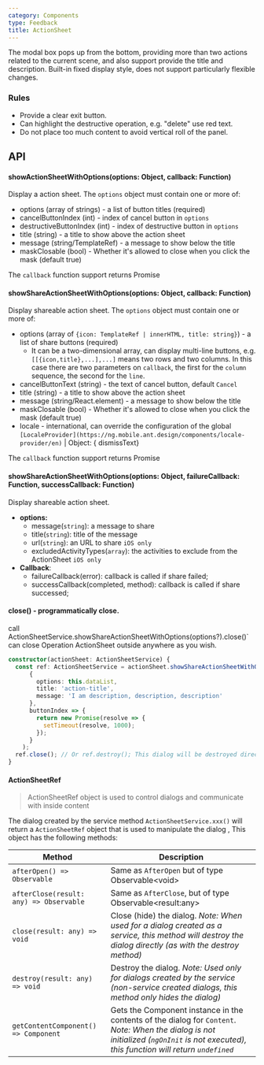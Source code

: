```yaml
---
category: Components
type: Feedback
title: ActionSheet
---
```


The modal box pops up from the bottom, providing more than two actions related to the current scene, and also support provide the title and description. Built-in fixed display style, does not support particularly flexible changes.

### Rules

- Provide a clear exit button.
- Can highlight the destructive operation, e.g. "delete" use red text.
- Do not place too much content to avoid vertical roll of the panel.


## API

#### showActionSheetWithOptions(options: Object, callback: Function)

Display a action sheet. The `options` object must contain one or more of:

- options (array of strings) - a list of button titles (required)
- cancelButtonIndex (int) - index of cancel button in `options`
- destructiveButtonIndex (int) - index of destructive button in `options`
- title (string) - a title to show above the action sheet
- message (string/TemplateRef) - a message to show below the title
- maskClosable (bool) - Whether it's allowed to close when you click the mask (default true)

The `callback` function support returns Promise 

#### showShareActionSheetWithOptions(options: Object, callback: Function)

Display shareable action sheet. The `options` object must contain one or more of:

- options (array of `{icon: TemplateRef | innerHTML, title: string}`) - a list of share buttons (required)
    - It can be a two-dimensional array, can display multi-line buttons, e.g. `[[{icon,title},...],...]` means two rows and two columns. In this case there are two parameters on `callback`, the first for the `column` sequence, the second for the `line`.
- cancelButtonText (string) - the text of cancel button, default `Cancel`
- title (string) - a title to show above the action sheet
- message (string/React.element) - a message to show below the title
- maskClosable (bool) - Whether it's allowed to close when you click the mask (default true)
- locale - international, can override the configuration of the global `[LocaleProvider](https://ng.mobile.ant.design/components/locale-provider/en)` | Object: { dismissText}

The `callback` function support returns Promise 

#### showShareActionSheetWithOptions(options: Object, failureCallback: Function, successCallback: Function)


Display shareable action sheet.

- **options:**
  - message(`string`): a message to share
  - title(`string`): title of the message
  - url(`string`): an URL to share `iOS only`
  - excludedActivityTypes(`array`): the activities to exclude from the ActionSheet `iOS only`
- **Callback**:
  - failureCallback(error): callback is called if share failed;
  - successCallback(completed, method): callback is called if share successed;

#### close() - programmatically close.

call ActionSheetService.showShareActionSheetWithOptions(options?).close()` can close Operation ActionSheet outside anywhere as you wish.


```ts
constructor(actionSheet: ActionSheetService) {
  const ref: ActionSheetService = actionSheet.showShareActionSheetWithOptions(
      {
        options: this.dataList,
        title: 'action-title',
        message: 'I am description, description, description'
      },
      buttonIndex => {
        return new Promise(resolve => {
          setTimeout(resolve, 1000);
        });
      }
    );
  ref.close(); // Or ref.destroy(); This dialog will be destroyed directly
}
```

#### ActionSheetRef

> ActionSheetRef object is used to control dialogs and communicate with inside content

The dialog created by the service method `ActionSheetService.xxx()` will return a `ActionSheetRef` object that is used to manipulate the dialog , This object has the following methods:

| Method | Description |
|----|----|
| `afterOpen() => Observable` | Same as `AfterOpen` but of type Observable&lt;void&gt; |
| `afterClose(result: any) => Observable` | Same as `AfterClose`, but of type Observable&lt;result:any&gt; |
| `close(result: any) => void` | Close (hide) the dialog. <i>Note: When used for a dialog created as a service, this method will destroy the dialog directly (as with the destroy method)</i> |
| `destroy(result: any) => void` | Destroy the dialog. <i>Note: Used only for dialogs created by the service (non-service created dialogs, this method only hides the dialog)</i> |
| `getContentComponent() => Component`| Gets the Component instance in the contents of the dialog for `Content`. <i> Note: When the dialog is not initialized (`ngOnInit` is not executed), this function will return `undefined`</i> |
